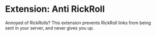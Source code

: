 # Extension: Anti RickRoll

Annoyed of RickRolls? This extension prevents RickRoll links from being sent in your server, and never gives you up.
